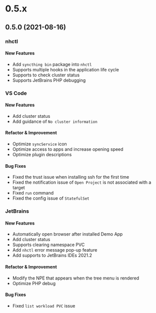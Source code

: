 # 0.5.x

## 0.5.0 (2021-08-16)

### nhctl

#### New Features

- Add `syncthing bin` package into `nhctl`
- Supports multiple hooks in the application life cycle
- Supports to check cluster status
- Supports JetBrains PHP debugging

### VS Code

#### New Features

- Add cluster status
- Add guidance of `No cluster information`

#### Refactor & Improvement

- Optimize `syncService` icon
- Optimize access to apps and increase opening speed
- Optimize plugin descriptions

#### Bug Fixes

- Fixed the trust issue when installing ssh for the first time
- Fixed the notification issue of `Open Project` is not associated with a target
- Fixed `run` command
- Fixed the config issue of `StatefulSet`

### JetBrains

#### New Features

- Automatically open browser after installed Demo App
- Add cluster status
- Supports clearing namespace PVC
- Add `nhctl` error message pop-up feature
- Add supports to JetBrains IDEs 2021.2

#### Refactor & Improvement

- Modify the NPE that appears when the tree menu is rendered
- Optimize PHP debug

#### Bug Fixes

- Fixed `list workload PVC` issue